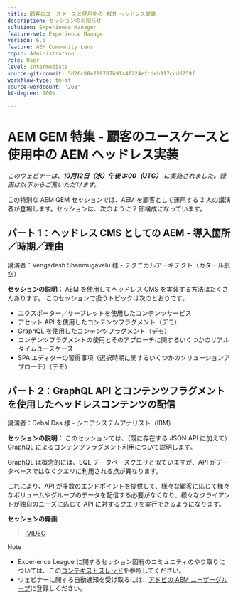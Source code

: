 ```yaml
---
title: 顧客のユースケースと使用中の AEM ヘッドレス実装
description: セッションのお知らせ
solution: Experience Manager
feature-set: Experience Manager
version: 6.5
feature: AEM Community Lens
topic: Administration
role: User
level: Intermediate
source-git-commit: 5d20c88e799787b91a4f224efcdeb917ccdd259f
workflow-type: tm+mt
source-wordcount: '268'
ht-degree: 100%

---
```


# AEM GEM 特集 - 顧客のユースケースと使用中の AEM ヘッドレス実装

*このウェビナーは、**10月12日（水）午後 3:00（UTC）** に実施されました。録画は以下からご覧いただけます。*

この特別な AEM GEM セッションでは、AEM を顧客として運用する 2 人の講演者が登場します。セッションは、次のように 2 部構成になっています。

## パート 1：ヘッドレス CMS としての AEM ‐ 導入箇所／時期／理由

講演者：Vengadesh Shanmugavelu 様 - テクニカルアーキテクト（カタール航空）

**セッションの説明：**
AEM を使用してヘッドレス CMS を実装する方法はたくさんあります。
このセッションで扱うトピックは次のとおりです。

* エクスポーター／サーブレットを使用したコンテンツサービス
* アセット API を使用したコンテンツフラグメント（デモ）
* GraphQL を使用したコンテンツフラグメント（デモ）
* コンテンツフラグメントの使用とそのアプローチに関するいくつかのリアルタイムユースケース
* SPA エディターの習得事項（選択時期に関するいくつかのソリューションアプローチ）（デモ）

## パート 2：GraphQL API とコンテンツフラグメントを使用したヘッドレスコンテンツの配信

講演者：Debal Das 様 - シニアシステムアナリスト（IBM）

**セッションの説明：**
このセッションでは、（既に存在する JSON API に加えて）GraphQL によるコンテンツフラグメント利用について説明します。

GraphQL は概念的には、SQL データベースクエリと似ていますが、API がデータベースではなくクエリに利用される点が異なります。

これにより、API が多数のエンドポイントを提供して、様々な顧客に応じて様々なボリュームやグループのデータを配信する必要がなくなり、様々なクライアントが独自のニーズに応じて API に対するクエリを実行できるようになります。

**セッションの録画**

>[!VIDEO](https://video.tv.adobe.com/v/3410160)

>[!NOTE]
>
>* Experience League に関するセッション固有のコミュニティのやり取りについては、この[コンテキストスレッド](https://adobe.ly/3r6P4nr)を参照してください。
>* ウェビナーに関する自動通知を受け取るには、[アドビの AEM ユーザーグループ](https://aem-augs.adobe.com/)に登録しください。

